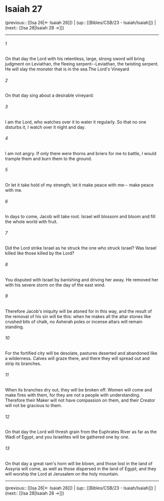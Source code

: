 # Isaiah 27

(previous:: [[Isa 26|← Isaiah 26]]) | (up:: [[Bibles/CSB/23 - Isaiah/Isaiah]]) | (next:: [[Isa 28|Isaiah 28 →]])

***


###### 1 
On that day the Lord with his relentless, large, strong sword will bring judgment on Leviathan, the fleeing serpent--Leviathan, the twisting serpent. He will slay the monster that is in the sea.The Lord's Vineyard 

###### 2 
On that day sing about a desirable vineyard: 

###### 3 
I am the Lord, who watches over it to water it regularly. So that no one disturbs it, I watch over it night and day. 

###### 4 
I am not angry. If only there were thorns and briers for me to battle, I would trample them and burn them to the ground. 

###### 5 
Or let it take hold of my strength; let it make peace with me-- make peace with me. 

###### 6 
In days to come, Jacob will take root. Israel will blossom and bloom and fill the whole world with fruit. 

###### 7 
Did the Lord strike Israel as he struck the one who struck Israel? Was Israel killed like those killed by the Lord? 

###### 8 
You disputed with Israel by banishing and driving her away. He removed her with his severe storm on the day of the east wind. 

###### 9 
Therefore Jacob's iniquity will be atoned for in this way, and the result of the removal of his sin will be this: when he makes all the altar stones like crushed bits of chalk, no Asherah poles or incense altars will remain standing. 

###### 10 
For the fortified city will be desolate, pastures deserted and abandoned like a wilderness. Calves will graze there, and there they will spread out and strip its branches. 

###### 11 
When its branches dry out, they will be broken off. Women will come and make fires with them, for they are not a people with understanding. Therefore their Maker will not have compassion on them, and their Creator will not be gracious to them. 

###### 12 
On that day the Lord will thresh grain from the Euphrates River as far as the Wadi of Egypt, and you Israelites will be gathered one by one. 

###### 13 
On that day a great ram's horn will be blown, and those lost in the land of Assyria will come, as well as those dispersed in the land of Egypt; and they will worship the Lord at Jerusalem on the holy mountain.

***

(previous:: [[Isa 26|← Isaiah 26]]) | (up:: [[Bibles/CSB/23 - Isaiah/Isaiah]]) | (next:: [[Isa 28|Isaiah 28 →]])

